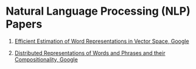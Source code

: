 # Natural Language Processing (NLP) Papers

1. [Efficient Estimation of Word Representations in Vector Space, Google](https://github.com/LaxmanSinghTomar/Research-Paper-Notes/blob/master/NLP/Word2Vec.pdf)

2. [Distributed Representations of Words and Phrases and their Compositionality, Google](https://github.com/LaxmanSinghTomar/Research-Paper-Notes/blob/master/NLP/Word2Vec_Pt_2.pdf)
